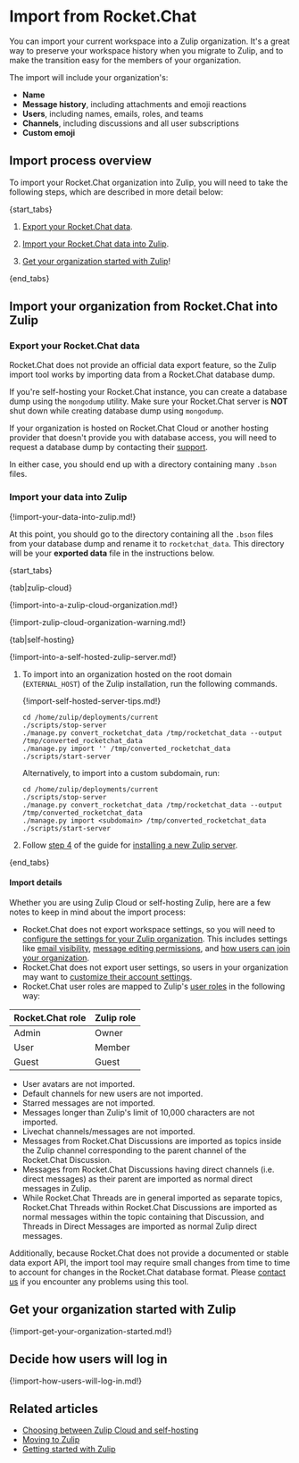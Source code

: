 # Import from Rocket.Chat

You can import your current workspace into a Zulip organization. It's a great
way to preserve your workspace history when you migrate to Zulip, and to make
the transition easy for the members of your organization.

The import will include your organization's:

* **Name**
* **Message history**, including attachments and emoji reactions
* **Users**, including names, emails, roles, and teams
* **Channels**, including discussions and all user subscriptions
* **Custom emoji**

## Import process overview

To import your Rocket.Chat organization into Zulip, you will need to take the
following steps, which are described in more detail below:

{start_tabs}

1. [Export your Rocket.Chat data](#export-your-rocketchat-data).

1. [Import your Rocket.Chat data into Zulip](#import-your-data-into-zulip).

1. [Get your organization started with Zulip](#get-your-organization-started-with-zulip)!

{end_tabs}

## Import your organization from Rocket.Chat into Zulip

### Export your Rocket.Chat data

Rocket.Chat does not provide an official data export feature, so the Zulip
import tool works by importing data from a Rocket.Chat database dump.

If you're self-hosting your Rocket.Chat instance, you can create a
database dump using the `mongodump` utility. Make sure your Rocket.Chat
server is **NOT** shut down while creating database dump using `mongodump`.

If your organization is hosted on Rocket.Chat Cloud or another hosting
provider that doesn't provide you with database access, you will need
to request a database dump by contacting their
[support](https://docs.rocket.chat/resources/frequently-asked-questions/cloud-faqs#data-export).

In either case, you should end up with a directory containing many
`.bson` files.

### Import your data into Zulip

{!import-your-data-into-zulip.md!}

At this point, you should go to the directory containing all the `.bson` files
from your database dump and rename it to `rocketchat_data`. This directory will
be your **exported data** file in the instructions below.

{start_tabs}

{tab|zulip-cloud}

{!import-into-a-zulip-cloud-organization.md!}

{!import-zulip-cloud-organization-warning.md!}

{tab|self-hosting}

{!import-into-a-self-hosted-zulip-server.md!}

1. To import into an organization hosted on the root domain
   (`EXTERNAL_HOST`) of the Zulip installation, run the following
   commands.

    {!import-self-hosted-server-tips.md!}

    ```
    cd /home/zulip/deployments/current
    ./scripts/stop-server
    ./manage.py convert_rocketchat_data /tmp/rocketchat_data --output /tmp/converted_rocketchat_data
    ./manage.py import '' /tmp/converted_rocketchat_data
    ./scripts/start-server
    ```

    Alternatively, to import into a custom subdomain, run:

    ```
    cd /home/zulip/deployments/current
    ./scripts/stop-server
    ./manage.py convert_rocketchat_data /tmp/rocketchat_data --output /tmp/converted_rocketchat_data
    ./manage.py import <subdomain> /tmp/converted_rocketchat_data
    ./scripts/start-server
    ```

1. Follow [step 4](https://zulip.readthedocs.io/en/stable/production/install.html#step-4-configure-and-use)
   of the guide for [installing a new Zulip
   server](https://zulip.readthedocs.io/en/stable/production/install.html).

{end_tabs}

#### Import details

Whether you are using Zulip Cloud or self-hosting Zulip, here are a few notes to
keep in mind about the import process:

- Rocket.Chat does not export workspace settings, so you will need to [configure
  the settings for your Zulip organization](/help/customize-organization-settings).
  This includes settings like [email
  visibility](/help/configure-email-visibility),
  [message editing permissions](/help/restrict-message-editing-and-deletion),
  and [how users can join your organization](/help/restrict-account-creation).
- Rocket.Chat does not export user settings, so users in your organization may
  want to [customize their account settings](/help/getting-started-with-zulip).
- Rocket.Chat user roles are mapped to Zulip's [user
  roles](/help/user-roles) in the following way:

| Rocket.Chat role | Zulip role |
|------------------|------------|
| Admin            | Owner      |
| User             | Member     |
| Guest            | Guest      |

- User avatars are not imported.
- Default channels for new users are not imported.
- Starred messages are not imported.
- Messages longer than Zulip's limit of 10,000 characters are not
  imported.
- Livechat channels/messages are not imported.
- Messages from Rocket.Chat Discussions are imported as topics
  inside the Zulip channel corresponding to the parent channel of the
  Rocket.Chat Discussion.
- Messages from Rocket.Chat Discussions having direct channels
  (i.e. direct messages) as their parent are imported as normal
  direct messages in Zulip.
- While Rocket.Chat Threads are in general imported as separate
  topics, Rocket.Chat Threads within Rocket.Chat Discussions are
  imported as normal messages within the topic containing that
  Discussion, and Threads in Direct Messages are imported as normal
  Zulip direct messages.

Additionally, because Rocket.Chat does not provide a documented or
stable data export API, the import tool may require small changes from
time to time to account for changes in the Rocket.Chat database
format.  Please [contact us](/help/contact-support) if you encounter
any problems using this tool.

## Get your organization started with Zulip

{!import-get-your-organization-started.md!}

## Decide how users will log in

{!import-how-users-will-log-in.md!}

## Related articles

* [Choosing between Zulip Cloud and self-hosting](/help/zulip-cloud-or-self-hosting)
* [Moving to Zulip](/help/moving-to-zulip)
* [Getting started with Zulip](/help/getting-started-with-zulip)

